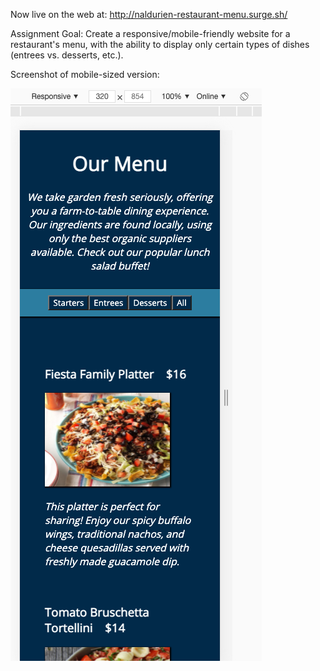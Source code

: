 Now live on the web at: http://naldurien-restaurant-menu.surge.sh/

Assignment Goal: Create a responsive/mobile-friendly website for a restaurant's menu, with the ability to display only certain types of dishes (entrees vs. desserts, etc.).

Screenshot of mobile-sized version:

![](https://github.com/naldurien/Assignments/blob/main/week-4/day-3/restaurant-menu/menu.png?raw=true)
